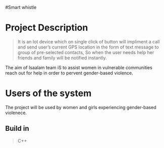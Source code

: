 #Smart whistle

# Project Description

> It is an Iot device which on single click of button will impliment a call and send user’s current GPS location in the form of text message to group of pre-selected contacts, So when the user needs help her friends and family will be notified instantly.

The aim of Isaalam team iS to assist women in vulnerable communities reach out for help in order to pervent gender-based violence.

# Users of the system
The project will be used by women and girls experiencing gender-based violenece. 

## Build in 
> C++
